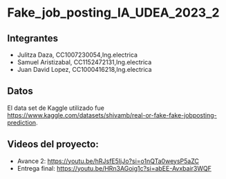 # Fake_job_posting_IA_UDEA_2023_2

## Integrantes
- Julitza Daza, CC1007230054,Ing.electrica
- Samuel Aristizabal, CC1152472131,Ing.electrica
- Juan David Lopez, CC1000416218,Ing.electrica

## Datos
  El data set de Kaggle utilizado fue  https://www.kaggle.com/datasets/shivamb/real-or-fake-fake-jobposting-prediction.

## Videos del proyecto:
- Avance 2: https://youtu.be/hRJsfE5IjJo?si=o1nQTa0weysP5aZC
- Entrega final: https://youtu.be/HRn3AGoig1c?si=abEE-Avxbair3WQF
